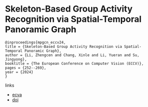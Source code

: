 # Skeleton-Based Group Activity Recognition via Spatial-Temporal Panoramic Graph

```
@inproceedings{mpgcn_eccv24,
title = {Skeleton-Based Group Activity Recognition via Spatial-Temporal Panoramic Graph},
author = {Li, Zhengcen and Chang, Xinle and Li, Yueran and Su, Jingyong},
booktitle = {The European Conference on Computer Vision (ECCV)},
pages = {252--269},
year = {2024}
}
```

links
- [ecva](https://www.ecva.net/papers/eccv_2024/papers_ECCV/html/7657_ECCV_2024_paper.php)
- [doi](https://link.springer.com/chapter/10.1007/978-3-031-73202-7_15)
